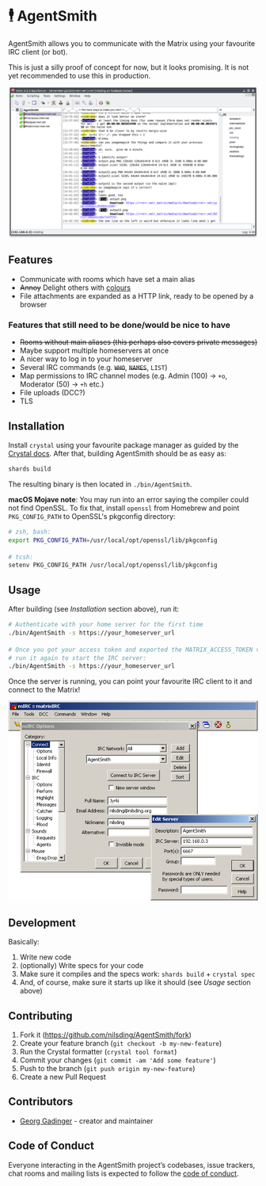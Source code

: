 # 🕴 AgentSmith

AgentSmith allows you to communicate with the Matrix using your favourite IRC
client (or bot).

This is just a silly proof of concept for now, but it looks promising.  It is
not yet recommended to use this in production.

<p align="center">
  <img src="https://github.com/nilsding/AgentSmith/blob/master/misc/img/kvirc_channel.png?raw=true" alt="Screenshot of KVIrc displaying a conversation within a Matrix room" />
</p>

## Features

- Communicate with rooms which have set a main alias
- ~~Annoy~~ Delight others with [colours][mirc_colours]
- File attachments are expanded as a HTTP link, ready to be opened by a browser

### Features that still need to be done/would be nice to have

- ~~Rooms without main aliases (this perhaps also covers private messages)~~
- Maybe support multiple homeservers at once
- A nicer way to log in to your homeserver
- Several IRC commands (e.g. ~~`WHO`~~, ~~`NAMES`~~, `LIST`)
- Map permissions to IRC channel modes (e.g. Admin (100) -> `+o`, Moderator (50)
  -> `+h` etc.)
- File uploads (DCC?)
- TLS

## Installation

Install `crystal` using your favourite package manager as guided by the [Crystal
docs][crystal_install].  After that, building AgentSmith should be as easy as:

```sh
shards build
```

The resulting binary is then located in `./bin/AgentSmith`.

**macOS Mojave note**: You may run into an error saying the compiler could not
find OpenSSL.  To fix that, install `openssl` from Homebrew and point
`PKG_CONFIG_PATH` to OpenSSL's pkgconfig directory:

```sh
# zsh, bash:
export PKG_CONFIG_PATH=/usr/local/opt/openssl/lib/pkgconfig

# tcsh:
setenv PKG_CONFIG_PATH /usr/local/opt/openssl/lib/pkgconfig
```

## Usage

After building (see _Installation_ section above), run it:

```sh
# Authenticate with your home server for the first time
./bin/AgentSmith -s https://your_homeserver_url

# Once you got your access token and exported the MATRIX_ACCESS_TOKEN variable,
# run it again to start the IRC server:
./bin/AgentSmith -s https://your_homeserver_url
```

Once the server is running, you can point your favourite IRC client to it and
connect to the Matrix!

<p align="center">
  <img src="https://github.com/nilsding/AgentSmith/blob/master/misc/img/mirc_connect.png?raw=true" alt="mIRC server options" />
</p>

## Development

Basically:

1. Write new code
2. (optionally) Write specs for your code
3. Make sure it compiles and the specs work: `shards build` + `crystal spec`
4. And, of course, make sure it starts up like it should (see _Usage_ section
   above)

## Contributing

1. Fork it (<https://github.com/nilsding/AgentSmith/fork>)
2. Create your feature branch (`git checkout -b my-new-feature`)
3. Run the Crystal formatter (`crystal tool format`)
4. Commit your changes (`git commit -am 'Add some feature'`)
5. Push to the branch (`git push origin my-new-feature`)
6. Create a new Pull Request

## Contributors

- [Georg Gadinger](https://github.com/nilsding) - creator and maintainer

## Code of Conduct

Everyone interacting in the AgentSmith project’s codebases, issue trackers, chat
rooms and mailing lists is expected to follow the [code of conduct].

[mirc_colours]: https://twitter.com/nilsding/status/1068661362845511680
[crystal_install]: https://crystal-lang.org/docs/installation
[code of conduct]: https://github.com/nilsding/AgentSmith/blob/master/CODE_OF_CONDUCT.md
